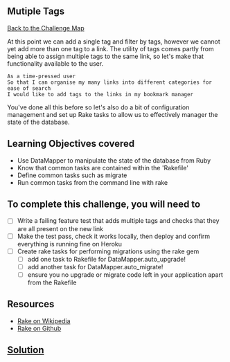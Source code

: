 ## Mutiple Tags

[Back to the Challenge Map](00_challenge_map.md)

At this point we can add a single tag and filter by tags, however we cannot yet add more than one tag to a link.  The utility of tags comes partly from being able to assign multiple tags to the same link, so let's make that functionality available to the user.

```
As a time-pressed user
So that I can organise my many links into different categories for ease of search
I would like to add tags to the links in my bookmark manager
```

You've done all this before so let's also do a bit of configuration management and set up Rake tasks to allow us to effectively manager the state of the database.

## Learning Objectives covered

* Use DataMapper to manipulate the state of the database from Ruby
* Know that common tasks are contained within the 'Rakefile'
* Define common tasks such as migrate
* Run common tasks from the command line with rake

## To complete this challenge, you will need to

- [ ] Write a failing feature test that adds multiple tags and checks that they are all present on the new link
- [ ] Make the test pass, check it works locally, then deploy and confirm everything is running fine on Heroku
- [ ] Create rake tasks for performing migrations using the rake gem
  - [ ] add one task to Rakefile for DataMapper.auto_upgrade!
  - [ ] add another task for DataMapper.auto_migrate!
  - [ ] ensure you no upgrade or migrate code left in your application apart from the Rakefile

## Resources

* [Rake on Wikipedia](https://en.wikipedia.org/wiki/Rake_(software))
* [Rake on Github](https://github.com/ruby/rake)

## [Solution](solutions/17.md)
